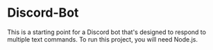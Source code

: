 # Discord-Bot
This is a starting point for a Discord bot that's designed to respond to multiple text commands. To run this project, you will need Node.js.
